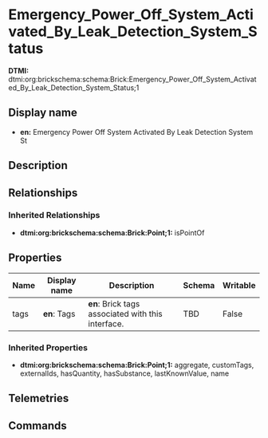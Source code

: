 # Emergency_Power_Off_System_Activated_By_Leak_Detection_System_Status
**DTMI:** dtmi:org:brickschema:schema:Brick:Emergency_Power_Off_System_Activated_By_Leak_Detection_System_Status;1
## Display name
- **en:** Emergency Power Off System Activated By Leak Detection System St
## Description
## Relationships
### Inherited Relationships
* **dtmi:org:brickschema:schema:Brick:Point;1:** isPointOf
## Properties
|Name|Display name|Description|Schema|Writable|
|-|-|-|-|-|
|tags|**en**: Tags|**en**: Brick tags associated with this interface.|TBD|False|
### Inherited Properties
* **dtmi:org:brickschema:schema:Brick:Point;1:** aggregate, customTags, externalIds, hasQuantity, hasSubstance, lastKnownValue, name
## Telemetries
## Commands
